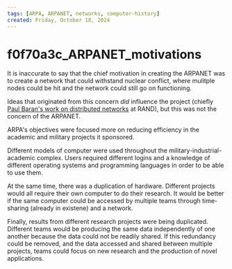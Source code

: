 ```yaml
---
tags: [ARPA, ARPANET, networks, computer-history]
created: Friday, October 18, 2024
---
```


# f0f70a3c_ARPANET_motivations

It is inaccurate to say that the chief motivation in creating the ARPANET was to
create a network that could withstand nuclear conflict, where mulitple nodes
could be hit and the network could still go on functioning.

Ideas that originated from this concern _did_ influence the project (chiefly
[Paul Baran's work on distributed networks](385af4b4_baran_distributed_networks.md)
at RAND), but this was not the concern of the ARPANET.

ARPA's objectives were focused more on reducing efficiency in the academic and
military projects it sponsored.

Different models of computer were used throughout the
military-industrial-academic complex. Users required different logins and a
knowledge of different operating systems and programming languages in order to
be able to use them.

At the same time, there was a duplication of hardware. Different projects would
all require their own computer to do their research. It would be better if the
same computer could be accessed by multiple teams through time-sharing (already
in existene) and a network.

Finally, results from different research projects were being duplicated.
Different teams would be producing the same data independently of one another
because the data could not be readily shared. If this redundancy could be
removed, and the data accessed and shared between multiple projects, teams could
focus on new research and the production of novel applications.
